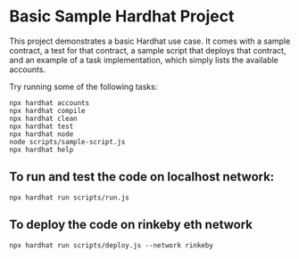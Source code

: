 # Basic Sample Hardhat Project

This project demonstrates a basic Hardhat use case. It comes with a sample contract, a test for that contract, a sample script that deploys that contract, and an example of a task implementation, which simply lists the available accounts.

Try running some of the following tasks:

```shell
npx hardhat accounts
npx hardhat compile
npx hardhat clean
npx hardhat test
npx hardhat node
node scripts/sample-script.js
npx hardhat help
```


## To run and test the code on localhost network:
```shell
npx hardhat run scripts/run.js
```

## To deploy the code on rinkeby eth network
```shell
npx hardhat run scripts/deploy.js --network rinkeby
```